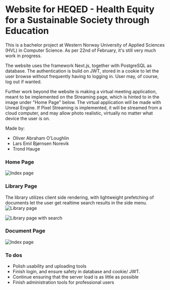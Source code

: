 # Website for HEQED - Health Equity for a Sustainable Society through Education

This is a bachelor project at Western Norway University of Applied Sciences (HVL) in Computer Science. As per 22nd of February, it's still very much work in progress.

The website uses the framework Next.js, together with PostgreSQL as database. The authentication is build on JWT, stored in a cookie to let the user browse without frequently having to logging in. User may, of course, log out if wanted.

Further work beyond the website is making a virtual meeting application, meant to be implemented on the Streaming page, which is hinted to in the image under "Home Page" below. The virtual application will be made with Unreal Engine. If Pixel Streaming is implemented, it will be streamed from a cloud computer, and may allow photo realistic, virtually no matter what device the user is on.

Made by:
- Oliver Abraham O'Loughlin
- Lars Emil Bjørnsen Norevik
- Trond Hauge

### Home Page
![Index page](https://github.com/h586634/DAT191/blob/main/public/Index.jpg?raw=true)

### Library Page
The library utilizes client side rendering, with lightweight prefetching of documents let the user get realtime search results in the side menu.
![Library page](https://github.com/h586634/DAT191/blob/main/public/Library_Default.jpg?raw=true)

![Library page with search](https://github.com/h586634/DAT191/blob/main/public/Library_Search.jpg?raw=true)

### Document Page

![Index page](https://github.com/h586634/DAT191/blob/main/public/Document.jpg?raw=true)

### To dos
- Polish usability and uploading tools
- Finish login, and ensure safety in database and cookie/ JWT.
- Continue ensuring that the server load is as little as possible
- Finish administration tools for professional users